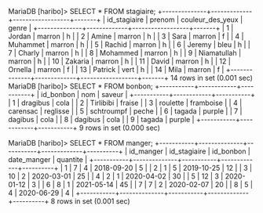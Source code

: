 MariaDB [haribo]> SELECT * FROM stagiaire;
+--------------+-------------+------------------+-------+
| id_stagiaire | prenom      | couleur_des_yeux | genre |
+--------------+-------------+------------------+-------+
|            1 | Jordan      | marron           | h     |
|            2 | Amine       | marron           | h     |
|            3 | Sara        | marron           | f     |
|            4 | Muhammet    | marron           | h     |
|            5 | Rachid      | marron           | h     |
|            6 | Jeremy      | bleu             | h     |
|            7 | Charly      | marron           | h     |
|            8 | Mohammed    | marron           | h     |
|            9 | Niamatullah | marron           | h     |
|           10 | Zakaria     | marron           | h     |
|           11 | David       | marron           | h     |
|           12 | Ornella     | marron           | f     |
|           13 | Patrick     | vert             | h     |
|           14 | Mila        | marron           | f     |
+--------------+-------------+------------------+-------+
14 rows in set (0.001 sec)
MariaDB [haribo]>  SELECT * FROM bonbon;
+-----------+------------+-----------+
| id_bonbon | nom        | saveur    |
+-----------+------------+-----------+
|         1 | dragibus   | cola      |
|         2 | Tirlibibi  | fraise    |
|         3 | roulette   | framboise |
|         4 | carensac   | reglisse  |
|         5 | schtroumpf | peche     |
|         6 | tagada     | purple    |
|         7 | dagibus    | cola      |
|         8 | dagibus    | cola      |
|         9 | tagada     | purple    |
+-----------+------------+-----------+
9 rows in set (0.000 sec)

MariaDB [haribo]> SELECT * FROM manger;
+-----------+--------------+-----------+-------------+----------+
| id_manger | id_stagiaire | id_bonbon | date_manger | quantite |
+-----------+--------------+-----------+-------------+----------+
|         1 |            7 |         4 | 2018-09-20  |        5 |
|         2 |            1 |         5 | 2019-10-25  |       12 |
|         3 |           10 |         2 | 2020-03-01  |       25 |
|         4 |            2 |         1 | 2020-04-02  |       30 |
|         5 |           12 |         3 | 2020-01-12  |        3 |
|         6 |            8 |         1 | 2021-05-14  |       45 |
|         7 |            7 |         2 | 2020-02-07  |       20 |
|         8 |            5 |         4 | 2020-06-29  |        4 |
+-----------+--------------+-----------+-------------+----------+
8 rows in set (0.001 sec)
